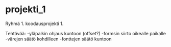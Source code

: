 # projekti_1

Ryhmä 1. koodausprojekti 1.

Tehtävää:
-yläpalkin ohjaus kuntoon (offset?)
-formsin siirto oikealle paikalle
-värejen säätö kohdilleen
-fonttejen säätö kuntoon
